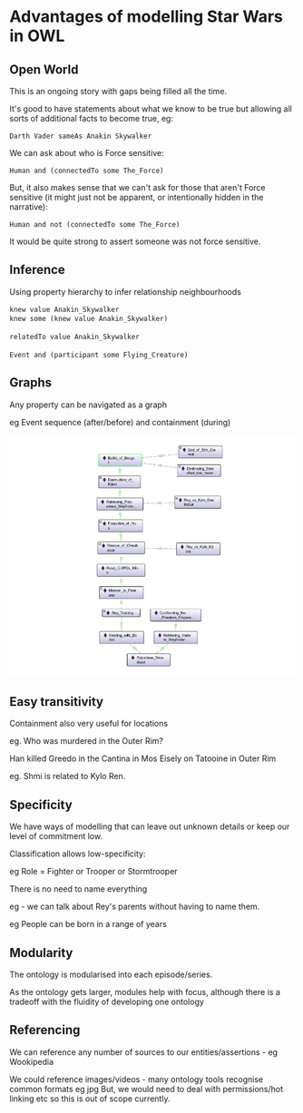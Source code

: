 # Advantages of modelling Star Wars in OWL

## Open World

This is an ongoing story with gaps being filled all the time.

It's good to have statements about what we know to be true but allowing all sorts of additional facts to become true, eg:

    Darth Vader sameAs Anakin Skywalker

We can ask about who is Force sensitive:

    Human and (connectedTo some The_Force)

But, it also makes sense that we can't ask for those that aren't Force sensitive (it might just not be apparent, or intentionally hidden in the narrative):

    Human and not (connectedTo some The_Force)

It would be quite strong to assert someone was not force sensitive.

## Inference

Using property hierarchy to infer relationship neighbourhoods

    knew value Anakin_Skywalker
    knew some (knew value Anakin_Skywalker)

    relatedTo value Anakin_Skywalker

    Event and (participant some Flying_Creature)

## Graphs

Any property can be navigated as a graph

eg Event sequence (after/before) and containment (during)

![TROS timeline](events-TROS.png)

## Easy transitivity

Containment also very useful for locations

eg. Who was murdered in the Outer Rim?

Han killed Greedo in the Cantina in Mos Eisely on Tatooine in Outer Rim

eg. Shmi is related to Kylo Ren.

## Specificity

We have ways of modelling that can leave out unknown details or 
keep our level of commitment low.

Classification allows low-specificity:

eg Role = Fighter or Trooper or Stormtrooper

There is no need to name everything

eg - we can talk about Rey's parents without having to name them.

eg People can be born in a range of years

## Modularity

The ontology is modularised into each episode/series.

As the ontology gets larger, modules help with focus,
although there is a tradeoff with the fluidity of developing one ontology

## Referencing

We can reference any number of sources to our entities/assertions - eg Wookipedia

We could reference images/videos - many ontology tools recognise common formats eg jpg
But, we would need to deal with permissions/hot linking etc so this is out of scope currently.

